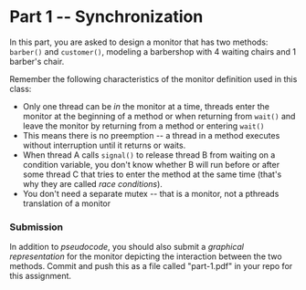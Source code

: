 # Part 1 -- Synchronization

In this part, you are asked to design a monitor that has two methods:  `barber()` and `customer()`, modeling a barbershop with 4 waiting chairs and 1 barber's chair.

Remember the following characteristics of the monitor definition used in this class:

* Only one thread can be *in* the monitor at a time, threads enter the monitor at the beginning of a method or when returning from `wait()` and leave the monitor by returning from a method or entering `wait()`
* This means there is no preemption -- a thread in a method executes without interruption until it returns or waits.
* When thread A calls `signal()` to release thread B from waiting on a condition variable, you don't know whether B will run before or after some thread C that tries to enter the method at the same time (that's why they are called *race conditions*).
* You don't need a separate mutex -- that is a monitor, not a pthreads translation of a monitor

### Submission

In addition to *pseudocode*, you should also submit a *graphical representation* for the monitor depicting the interaction between the two methods. Commit and push this as a file called "part-1.pdf" in your repo for this assignment.